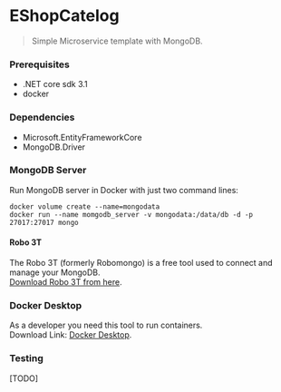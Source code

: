 # EShopCatelog
> Simple Microservice template with MongoDB.  

### Prerequisites
- .NET core sdk 3.1
- docker
    
### Dependencies
- Microsoft.EntityFrameworkCore
- MongoDB.Driver
    
### MongoDB Server
Run MongoDB server in Docker with just two command lines:
```
docker volume create --name=mongodata
docker run --name momgodb_server -v mongodata:/data/db -d -p 27017:27017 mongo
```   
#### Robo 3T
The Robo 3T (formerly Robomongo) is a free tool used to connect and manage your MongoDB.    
[Download Robo 3T from here](https://robomongo.org/).
   
### Docker Desktop
As a developer you need this tool to run containers.   
Download Link: [Docker Desktop](https://www.docker.com/products/docker-desktop). 
    
### Testing
[TODO]
